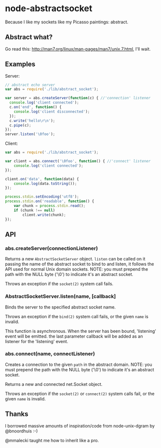 # node-abstractsocket

Because I like my sockets like my Picasso paintings: abstract.


## Abstract what?

Go read this: http://man7.org/linux/man-pages/man7/unix.7.html, I'll wait.


## Examples

Server:

```js
// abstract echo server
var abs = require('./lib/abstract_socket');

var server = abs.createServer(function(c) { //'connection' listener
  console.log('client connected');
  c.on('end', function() {
    console.log('client disconnected');
  });
  c.write('hello\r\n');
  c.pipe(c);
});
server.listen('\0foo');

```

Client:

```js
var abs = require('./lib/abstract_socket');

var client = abs.connect('\0foo', function() { //'connect' listener
    console.log('client connected');
});

client.on('data', function(data) {
    console.log(data.toString());
});

process.stdin.setEncoding('utf8');
process.stdin.on('readable', function() {
    var chunk = process.stdin.read();
    if (chunk !== null)
        client.write(chunk);
});

```


## API

### abs.createServer(connectionListener)

Returns a new `AbstractSocketServer` object. `listen` can be called on
it passing the name of the abstract socket to bind to and listen, it follows
the API used for normal Unix domain sockets. NOTE: you must prepend the path with
the NULL byte ('\0') to indicate it's an abstract socket.

Throws an exception if the `socket(2)` system call fails.

### AbstractSocketServer.listen(name, [callback]

Binds the server to the specified abstract socket name.

Throws an exception if the `bind(2)` system call fails, or the given `name`
is invalid.

This function is asynchronous. When the server has been bound, 'listening' event
will be emitted. the last parameter callback will be added as an listener for the
'listening' event.

### abs.connect(name, connectListener)

Creates a connection to the given `path` in the abstract domain. NOTE: you must
prepend the path with the NULL byte ('\0') to indicate it's an abstract
socket.

Returns a new and connected net.Socket object.

Throws an exception if the `socket(2)` or `connect(2)` system calls fail,
or the given `name` is invalid.


## Thanks

I borrowed massive amounts of inspiration/code from node-unix-dgram by @bnoordhuis :-)

@mmalecki taught me how to inherit like a pro.


